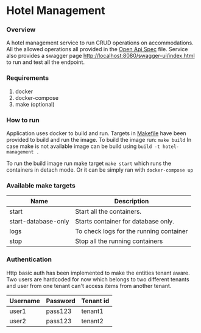 # Hotel Management

### Overview
A hotel management service to run CRUD operations on accommodations. All the allowed operations all provided
in the [Open Api Spec](openapi-specs.yaml) file. Service also provides a swagger page
[http://localhost:8080/swagger-ui/index.html](http://localhost:8080/swagger-ui/index.html) to run and test all the endpoint.

### Requirements
1. docker
2. docker-compose
3. make (optional)


### How to run
Application uses docker to build and run. Targets in [Makefile](/Makefile) have been provided to build and run the image.
To build the image run: `make build` In case make is not available image can be build using `build -t hotel-management .`

To run the build image run make target `make start` which runs the containers in detach mode. Or it can be simply ran
with `docker-compose up`

### Available make targets
| Name                | Description                             |
|---------------------|-----------------------------------------|
| start               | Start all the containers.               |
| start-database-only | Starts container for database only.     |
| logs                | To check logs for the running container |
| stop                | Stop all the running containers         |


### Authentication
Http basic auth has been implemented to make the entities tenant aware. Two users are hardcoded for now which belongs to
two different tenants and user from one tenant can't access items from another tenant.

| Username | Password | Tenant id |
|----------|----------|-----------|
| user1    | pass123  | tenant1   |
| user2    | pass123  | tenant2   |